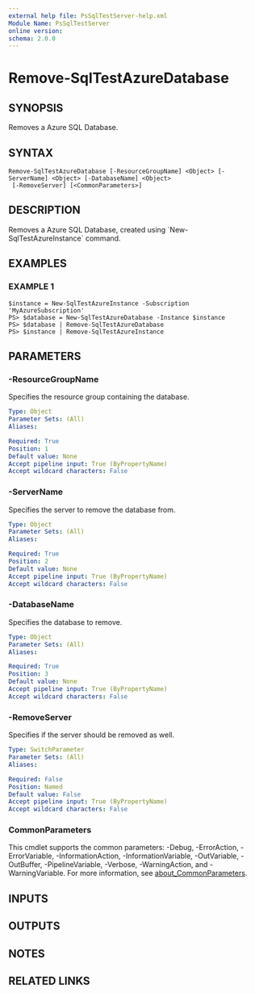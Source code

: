 ```yaml
---
external help file: PsSqlTestServer-help.xml
Module Name: PsSqlTestServer
online version:
schema: 2.0.0
---
```


# Remove-SqlTestAzureDatabase

## SYNOPSIS
Removes a Azure SQL Database.

## SYNTAX

```
Remove-SqlTestAzureDatabase [-ResourceGroupName] <Object> [-ServerName] <Object> [-DatabaseName] <Object>
 [-RemoveServer] [<CommonParameters>]
```

## DESCRIPTION
Removes a Azure SQL Database, created using \`New-SqlTestAzureInstance\` command.

## EXAMPLES

### EXAMPLE 1
```
$instance = New-SqlTestAzureInstance -Subscription 'MyAzureSubscription'
PS> $database = New-SqlTestAzureDatabase -Instance $instance
PS> $database | Remove-SqlTestAzureDatabase
PS> $instance | Remove-SqlTestAzureInstance
```

## PARAMETERS

### -ResourceGroupName
Specifies the resource group containing the database.

```yaml
Type: Object
Parameter Sets: (All)
Aliases:

Required: True
Position: 1
Default value: None
Accept pipeline input: True (ByPropertyName)
Accept wildcard characters: False
```

### -ServerName
Specifies the server to remove the database from.

```yaml
Type: Object
Parameter Sets: (All)
Aliases:

Required: True
Position: 2
Default value: None
Accept pipeline input: True (ByPropertyName)
Accept wildcard characters: False
```

### -DatabaseName
Specifies the database to remove.

```yaml
Type: Object
Parameter Sets: (All)
Aliases:

Required: True
Position: 3
Default value: None
Accept pipeline input: True (ByPropertyName)
Accept wildcard characters: False
```

### -RemoveServer
Specifies if the server should be removed as well.

```yaml
Type: SwitchParameter
Parameter Sets: (All)
Aliases:

Required: False
Position: Named
Default value: False
Accept pipeline input: True (ByPropertyName)
Accept wildcard characters: False
```

### CommonParameters
This cmdlet supports the common parameters: -Debug, -ErrorAction, -ErrorVariable, -InformationAction, -InformationVariable, -OutVariable, -OutBuffer, -PipelineVariable, -Verbose, -WarningAction, and -WarningVariable. For more information, see [about_CommonParameters](http://go.microsoft.com/fwlink/?LinkID=113216).

## INPUTS

## OUTPUTS

## NOTES

## RELATED LINKS
